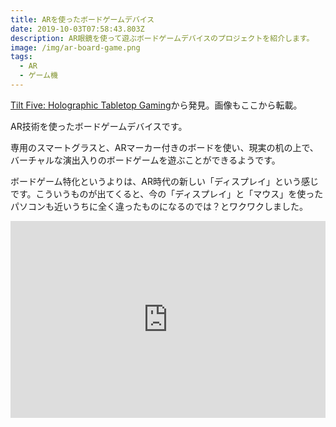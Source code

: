 ```yaml
---
title: ARを使ったボードゲームデバイス
date: 2019-10-03T07:58:43.803Z
description: AR眼鏡を使って遊ぶボードゲームデバイスのプロジェクトを紹介します。
image: /img/ar-board-game.png
tags:
  - AR
  - ゲーム機
---
```

[Tilt Five: Holographic Tabletop Gaming](https://www.kickstarter.com/projects/tiltfive/holographic-tabletop-gaming)から発見。画像もここから転載。

AR技術を使ったボードゲームデバイスです。

専用のスマートグラスと、ARマーカー付きのボードを使い、現実の机の上で、バーチャルな演出入りのボードゲームを遊ぶことができるようです。

ボードゲーム特化というよりは、AR時代の新しい「ディスプレイ」という感じです。こういうものが出てくると、今の「ディスプレイ」と「マウス」を使ったパソコンも近いうちに全く違ったものになるのでは？とワクワクしました。

<iframe width="100%" height="315" src="https://www.youtube.com/embed/lRGHBtshVEo" frameborder="0" allow="accelerometer; autoplay; encrypted-media; gyroscope; picture-in-picture" allowfullscreen></iframe>
